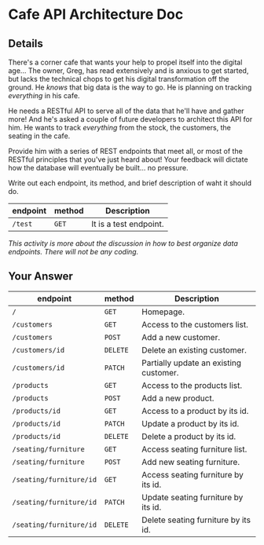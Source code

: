# Cafe API Architecture Doc

## Details

There's a corner cafe that wants your help to propel itself into the digital age... The owner, Greg, has read extensively and is anxious to get started, but lacks the technical chops to get his digital transformation off the ground. He _knows_ that big data is the way to go. He is planning on tracking _everything_ in his cafe.

He needs a RESTful API to serve all of the data that he'll have and gather more! And he's asked a couple of future developers to architect this API for him. He wants to track _everything_ from the stock, the customers, the seating in the cafe.

Provide him with a series of REST endpoints that meet all, or most of the RESTful principles that you've just heard about! Your feedback will dictate how the database will eventually be built... no pressure.

Write out each endpoint, its method, and brief description of waht it should do.

| endpoint | method | Description            |
| -------- | ------ | ---------------------- |
| `/test`  | `GET`  | It is a test endpoint. |

_This activity is more about the discussion in how to best organize data endpoints. There will not be any coding._

## Your Answer

| endpoint                | method   | Description                            |
| ----------------------- | -------- | -------------------------------------- |
| `/`                     | `GET`    | Homepage.                              |
| `/customers`            | `GET`    | Access to the customers list.          |
| `/customers`            | `POST`   | Add a new customer.                    |
| `/customers/id`         | `DELETE` | Delete an existing customer.           |
| `/customers/id`         | `PATCH`  | Partially update an existing customer. |
| `/products`             | `GET`    | Access to the products list.           |
| `/products`             | `POST`   | Add a new product.                     |
| `/products/id`          | `GET`    | Access to a product by its id.         |
| `/products/id`          | `PATCH`  | Update a product by its id.            |
| `/products/id`          | `DELETE` | Delete a product by its id.            |  |
| `/seating/furniture`    | `GET`    | Access seating furniture list.         |
| `/seating/furniture`    | `POST`   | Add new seating furniture.             |
| `/seating/furniture/id` | `GET`    | Access seating furniture by its id.    |
| `/seating/furniture/id` | `PATCH`  | Update seating furniture by its id.    |
| `/seating/furniture/id` | `DELETE` | Delete seating furniture by its id.    |
